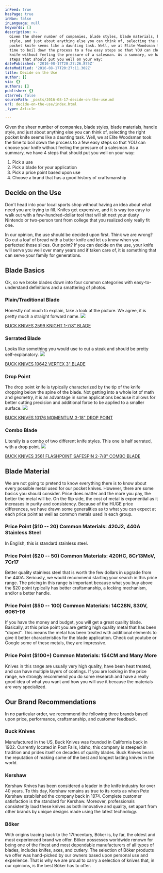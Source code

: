 ```yaml
---
inFeed: true
hasPage: true
inNav: false
inLanguage: null
keywords: []
description: >-
  Given the sheer number of companies, blade styles, blade materials, handle
  style, and just about anything else you can think of, selecting the right
  pocket knife seems like a daunting task. Well, we at Elite Woodsman took the
  time to boil down the process to a few easy steps so that YOU can choose your
  knife without feeling the pressure of a salesman. As a summary, we have 4
  steps that should put you well on your way:
datePublished: '2016-08-17T20:27:26.875Z'
dateModified: '2016-08-17T20:27:11.302Z'
title: Decide on the Use
author: []
via: {}
authors: []
publisher: {}
starred: false
sourcePath: _posts/2016-08-17-decide-on-the-use.md
url: decide-on-the-use/index.html
_type: Article

---
```

Given the sheer number of companies, blade styles, blade materials, handle style, and just about anything else you can think of, selecting the right pocket knife seems like a daunting task. Well, we at Elite Woodsman took the time to boil down the process to a few easy steps so that YOU can choose your knife without feeling the pressure of a salesman. As a summary, we have 4 steps that should put you well on your way:

1. Pick a use
2. Pick a blade for your application
3. Pick a price point based upon use
4. Choose a brand that has a good history of craftsmanship

## Decide on the Use

Don't head into your local sports shop without having an idea about what need you are trying to fill. Knifes get expensive, and it is way too easy to walk out with a few-hundred-dollar tool that will sit next your dusty Nintendo or two-person tent from college that you realized only really fit one.

In our opinion, the use should be decided upon first. Think we are wrong? Go cut a loaf of bread with a butter knife and let us know when you perfected those slices. Our point? If you can decide on the use, your knife will serve you well over many years and if taken care of, it is something that can serve your family for generations.

## Blade Basics

Ok, so we broke blades down into four common categories with easy-to-understand definitions and a smattering of photos.

### Plain/Traditional Blade 

Honestly not much to explain, take a look at the picture. We agree, it is pretty much a straight forward name.
![](https://the-grid-user-content.s3-us-west-2.amazonaws.com/89677f03-37f3-4cf7-b20e-82187812fffe.jpg)

[BUCK KNIVES 2599 KNIGHT 1-7/8" BLADE][0]  

### Serrated Blade

Looks like something you would use to cut a steak and should be pretty self-explanatory.
![](https://the-grid-user-content.s3-us-west-2.amazonaws.com/6759dc3c-2a7b-4497-ba34-f39b3013eb61.jpg)

[BUCK KNIVES 10642 VERTEX 3" BLADE][1]

### Drop Point

The drop point knife is typically characterized by the tip of the knife dropping below the spine of the blade. Not getting into a whole lot of math and geometry, it is an advantage in some applications because it allows for better cutting precision and additional force to be applied to a smaller surface.
![](https://the-grid-user-content.s3-us-west-2.amazonaws.com/d0a17ef1-307a-4e00-85de-6a3d80e08ce7.jpg)

[BUCK KNIVES 10176 MOMENTUM 3-18" DROP POINT][2]

### Combo Blade

Literally is a combo of two different knife styles. This one is half serrated, with a drop point.
![](https://the-grid-user-content.s3-us-west-2.amazonaws.com/1a4c934c-3ea2-4502-9d4b-3c1d98de8861.jpg)

[BUCK KNIVES 3561 FLASHPOINT SAFESPIN 2-7/8" COMBO BLADE][3]

## Blade Material

We are not going to pretend to know everything there is to know about every possible metal used for our pocket knives. However, there are some basics you should consider. Price does matter and the more you pay, the better the metal will be. On the flip side, the cost of metal is exponential as it increases in purity and consistency. Because of the HUGE price differences, we have drawn some generalities as to what you can expect at each price point as well as common metals used in each group.

### Price Point ($10 -- 20) Common Materials: 420J2, 440A Stainless Steel

In English, this is standard stainless steel.

### Price Point ($20 -- 50) Common Materials: 420HC, 8Cr13MoV, 7Cr17

Better quality stainless steel that is worth the few dollars in upgrade from the 440A. Seriously, we would recommend starting your search in this price range. The pricing in this range is important because what you buy above the $20 point typically has better craftsmanship, a locking mechanism, and/or a better handle.

### Price Point ($50 -- 100) Common Materials: 14C28N, S30V, 6061-T6

If you have the money and budget, you will get a great quality blade. Basically, at this price point you are getting high quality metal that has been "doped". This means the metal has been treated with additional elements to give it better characteristics for the blade application. Check out youtube or Google some of these metals, they are impressive.

### Price Point ($100+) Common Materials: 154CM and Many More

Knives in this range are usually very high quality, have been heat treated, and can have multiple layers of coatings. If you are looking in the price range, we strongly recommend you do some research and have a really good idea of what you want and how you will use it because the materials are very specialized.

## Our Brand Recommendations

In no particular order, we recommend the following three brands based upon price, performance, craftsmanship, and customer feedback.

### Buck Knives

Manufactured in the US, Buck Knives was founded in California back in 1902\. Currently located in Post Falls, Idaho, this company is steeped in tradition and prides itself on decades of quality blades. Buck Knives bears the reputation of making some of the best and longest lasting knives in the world.

### Kershaw

Kershaw Knives has been considered a leader in the knife industry for over 40 years. To this day, Kershaw remains as true to its roots as when Pete Kershaw established the company back in 1974\. Complete customer satisfaction is the standard for Kershaw. Moreover, professionals consistently laud these knives as both innovative and quality, set apart from other brands by unique designs made using the latest technology.

### Böker

With origins tracing back to the 17thcentury, Böker is, by far, the oldest and most experienced brand we offer. Böker possesses worldwide renown for being one of the finest and most dependable manufacturers of all types of blades, includes knifes, axes, and cutlery. The selection of Böker products we offer was hand-picked by our owners based upon personal use and experience. That is why we are proud to carry a selection of knives that, in our opinions, is the best Böker has to offer.

[0]: https://www.elitewoodsman.com/collections/folding-knives/products/buck-knives-2599-knight-1-7-8-blade "BUCK KNIVES 2599 KNIGHT 1-7/8"
[1]: https://www.elitewoodsman.com/collections/folding-knives/products/buck-knives-vertex-3-blade-red
[2]: https://www.elitewoodsman.com/collections/folding-knives/products/buck-knives-10176-momentum-3-1-8-drop-point
[3]: https://www.elitewoodsman.com/collections/folding-knives/products/buck-knives-3561-flashpoint-safespin-2-7-8-combo-blade-orange